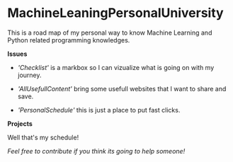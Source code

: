 # MachineLeaningPersonalUniversity
This is a road map of my personal way to know Machine Learning and Python related programming knowledges.

**Issues**

- _'Checklist'_ is a markbox so I can vizualize what is going on with my journey.

- _'AllUsefullContent'_ bring some usefull websites that I want to share and save.

- _'PersonalSchedule'_ this is just a place to put fast clicks.

**Projects**

Well that's my schedule!


_Feel free to contribute if you think its going to help someone!_


